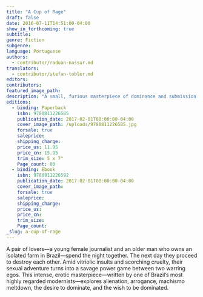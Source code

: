 ```yaml
---
title: "A Cup of Rage"
draft: false
date: 2016-07-11T14:51:00-04:00
show_in_forthcoming: true
subtitle:
genre: Fiction
subgenre:
language: Portuguese
authors:
  - contributor/raduan-nassar.md
translators:
  - contributor/stefan-tobler.md
editors:
contributors:
featured_image_path:
description: "A small, furious masterpiece of dominance and submission "
editions:
  - binding: Paperback
    isbn: 9780811226585
    publication_date: 2017-02-01T00:00:00-04:00
    cover_image_path: /uploads/9780811226585.jpg
    forsale: true
    saleprice:
    shipping_charge:
    price_us: 11.95
    price_cn: 15.95
    trim_size: 5 x 7"
    Page_count: 80
  - binding: Ebook
    isbn: 9780811226592
    publication_date: 2017-02-01T00:00:00-04:00
    cover_image_path:
    forsale: true
    saleprice:
    shipping_charge:
    price_us:
    price_cn:
    trim_size:
    Page_count:
_slug: a-cup-of-rage
---
```


A pair of lovers—a young female journalist and an older man who owns an isolated farm in Brazil—spend the night together. The next day they proceed to destroy each other. Amid vitriolic insults and scorching cruelty, their sexual adventure turns into a savage power game between two warring egos. This intense, erotic masterpiece—written by one of Brazil’s most highly regarded modernists—explores alienation, arrogance, machismo meltdown, the desire to dominate, and the wish to be dominated.

